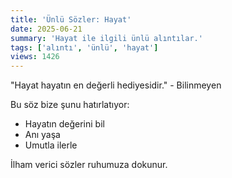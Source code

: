 ```yaml
---
title: 'Ünlü Sözler: Hayat'
date: 2025-06-21
summary: 'Hayat ile ilgili ünlü alıntılar.'
tags: ['alıntı', 'ünlü', 'hayat']
views: 1426
---
```


"Hayat hayatın en değerli hediyesidir." - Bilinmeyen

Bu söz bize şunu hatırlatıyor:
- Hayatın değerini bil
- Anı yaşa
- Umutla ilerle

İlham verici sözler ruhumuza dokunur.